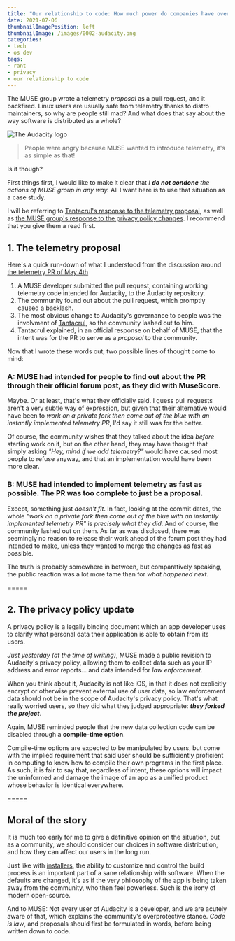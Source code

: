 ```yaml
---
title: "Our relationship to code: How much power do companies have over open source?"
date: 2021-07-06
thumbnailImagePosition: left
thumbnailImage: /images/0002-audacity.png
categories:
- tech
- os dev
tags:
- rant
- privacy
- our relationship to code
---
```


The MUSE group wrote a telemetry _proposal_ as a pull request, and it backfired. Linux users are usually safe from telemetry thanks to distro maintainers, so why are people still mad? And what does that say about the way software is distributed as a whole?

<!--more-->

![The Audacity logo](/images/0002-audacity.png)

> People were angry because MUSE wanted to introduce telemetry, it's as simple as that!

Is it though?

First things first, I would like to make it clear that _I **do not condone** the actions of MUSE group in any way._ All I want here is to use that situation as a case study.

I will be referring to [Tantacrul's response to the telemetry proposal](https://github.com/audacity/audacity/discussions/889), as well as [the MUSE group's response to the privacy policy changes](https://github.com/audacity/audacity/discussions/1225). I recommend that you give them a read first.

## 1. The telemetry proposal

Here's a quick run-down of what I understood from the discussion around [the telemetry PR of May 4th](https://github.com/audacity/audacity/pull/835)

1. A MUSE developer submitted the pull request, containing working telemetry code intended for Audacity, to the Audacity repository.
2. The community found out about the pull request, which promptly caused a backlash.
3. The most obvious change to Audacity's governance to people was the involvment of [Tantacrul](https://youtube.com/user/martinthekearykid), so the community lashed out to him.
4. Tantacrul explained, in an official response on behalf of MUSE, that the intent was for the PR to serve as a _proposal_ to the community.

Now that I wrote these words out, two possible lines of thought come to mind:

### A: MUSE had intended for people to find out about the PR through their official forum post, as they did with MuseScore.

Maybe. Or at least, that's what they officially said. I guess pull requests aren't a very subtle way of expression, but given that their alternative would have been to _work on a private fork then come out of the blue with an instantly implemented telemetry PR_, I'd say it still was for the better.

Of course, the community wishes that they talked about the idea _before_ starting work on it, but on the other hand, they may have thought that simply asking _"Hey, mind if we add telemetry?"_ would have caused most people to refuse anyway, and that an implementation would have been more clear.

### B: MUSE had intended to implement telemetry as fast as possible. The PR was too complete to just be a proposal.

Except, something just _doesn't fit_. In fact, looking at the commit dates, the whole _"work on a private fork then come out of the blue with an instantly implemented telemetry PR"_ is _precisely what they did_. And of course, the community lashed out on them. As far as was disclosed, there was seemingly no reason to release their work ahead of the forum post they had intended to make, unless they wanted to merge the changes as fast as possible.

The truth is probably somewhere in between, but comparatively speaking, the public reaction was a lot more tame than for _what happened next_.

=====

## 2. The privacy policy update

A privacy policy is a legally binding document which an app developer uses to clarify what personal data their application is able to obtain from its users.

_Just yesterday (at the time of writing)_, MUSE made a public revision to Audacity's privacy policy, allowing them to collect data such as your IP address and error reports... and data intended for _law enforcement_.

When you think about it, Audacity is not like iOS, in that it does not explicitly encrypt or otherwise prevent external use of user data, so law enforcement data should not be in the scope of Audacity's privacy policy. That's what really worried users, so they did what they judged appropriate: _**they forked the project**_.

Again, MUSE reminded people that the new data collection code can be disabled through a **compile-time option**.

Compile-time options are expected to be manipulated by users, but come with the implied requirement that said user should be sufficiently proficient in computing to know how to compile their own programs in the first place. As such, it is fair to say that, regardless of intent, these options will impact the uninformed and damage the image of an app as a unified product whose behavior is identical everywhere.

=====

## Moral of the story

It is much too early for me to give a definitive opinion on the situation, but as a community, we should consider our choices in software distribution, and how they can affect our users in the long run.

Just like with [installers](/2021/0001_inert-installs/), the ability to customize and control the build process is an important part of a sane relationship with software. When the defaults are changed, it's as if the very philosophy of the app is being taken away from the community, who then feel powerless. Such is the irony of modern open-source.

And to MUSE: Not every user of Audacity is a developer, and we are acutely aware of that, which explains the community's overprotective stance. _Code is law_, and proposals should first be formulated in words, before being written down to code.
